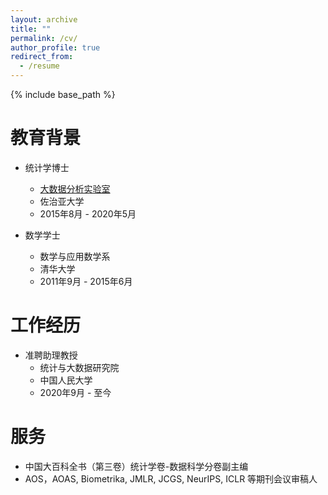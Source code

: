 ```yaml
---
layout: archive
title: ""
permalink: /cv/
author_profile: true
redirect_from:
  - /resume
---
```


{% include base_path %}

教育背景
======
- 统计学博士  
  - [大数据分析实验室](https://bdalpingio.github.io/)  
  - 佐治亚大学  
  - 2015年8月 - 2020年5月

- 数学学士  
  - 数学与应用数学系  
  - 清华大学  
  - 2011年9月 - 2015年6月

工作经历
======
- 准聘助理教授  
  - 统计与大数据研究院  
  - 中国人民大学 
  - 2020年9月 - 至今

服务
======
- 中国大百科全书（第三卷）统计学卷-数据科学分卷副主编
- AOS，AOAS, Biometrika, JMLR, JCGS, NeurIPS, ICLR 等期刊会议审稿人 
